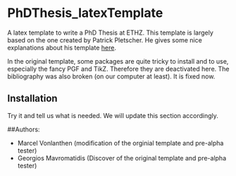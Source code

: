 # PhDThesis_latexTemplate

A latex template to write a PhD Thesis at ETHZ. This template is largely based
on the one created by Patrick Pletscher. He gives some nice explanations about his
template [here](http://pletscher.org/blog/2013/03/11/thesis.html).

In the original template, some packages are quite tricky to install and to use,
especially the fancy PGF and TikZ. Therefore they are deactivated here. The 
bibliography was also broken (on our computer at least). It is fixed now.

## Installation
Try it and tell us what is needed. We will update this section accordingly.


##Authors:
* Marcel Vonlanthen (modification of the orginial template and pre-alpha tester)
* Georgios Mavromatidis (Discover of the original template and pre-alpha tester)



